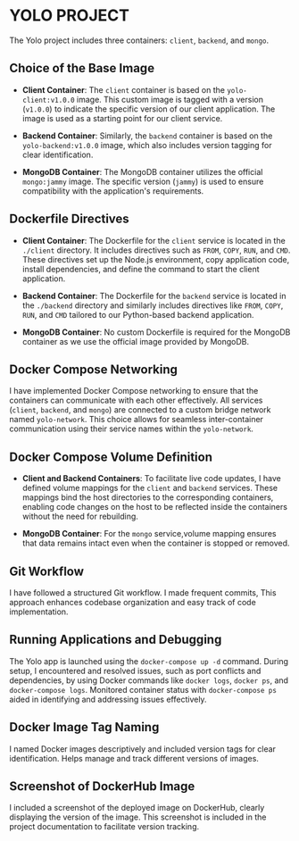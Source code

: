 # YOLO PROJECT

The Yolo project includes three containers: `client`, `backend`, and `mongo`.

## Choice of the Base Image

- **Client Container**: The `client` container is based on the `yolo-client:v1.0.0` image. This custom image is tagged with a version (`v1.0.0`) to indicate the specific version of our client application. The image is used as a starting point for our client service.

- **Backend Container**: Similarly, the `backend` container is based on the `yolo-backend:v1.0.0` image, which also includes version tagging for clear identification.

- **MongoDB Container**: The MongoDB container utilizes the official `mongo:jammy` image. The specific version (`jammy`) is used to ensure compatibility with the application's requirements.

## Dockerfile Directives

- **Client Container**: The Dockerfile for the `client` service is located in the `./client` directory. It includes directives such as `FROM`, `COPY`, `RUN`, and `CMD`. These directives set up the Node.js environment, copy application code, install dependencies, and define the command to start the client application.

- **Backend Container**: The Dockerfile for the `backend` service is located in the `./backend` directory and similarly includes directives like `FROM`, `COPY`, `RUN`, and `CMD` tailored to our Python-based backend application.

- **MongoDB Container**: No custom Dockerfile is required for the MongoDB container as we use the official image provided by MongoDB.

## Docker Compose Networking

I have implemented Docker Compose networking to ensure that the containers can communicate with each other effectively. 
All services (`client`, `backend`, and `mongo`) are connected to a custom bridge network named `yolo-network`. 
This choice allows for seamless inter-container communication using their service names within the `yolo-network`.

## Docker Compose Volume Definition

- **Client and Backend Containers**: To facilitate live code updates, I have defined volume mappings for the `client` and `backend` services. 
These mappings bind the host directories to the corresponding containers, enabling code changes on the host to be reflected inside the containers without the need for rebuilding.

- **MongoDB Container**: For the `mongo` service,volume mapping ensures that data remains intact even when the container is stopped or removed.

## Git Workflow

I have followed a structured Git workflow. 
I made frequent commits,
This approach enhances codebase organization and easy track of code implementation.

## Running Applications and Debugging

The Yolo app is launched using the `docker-compose up -d` command. 
During setup, I encountered and resolved issues, such as port conflicts and dependencies, by using Docker commands like `docker logs`, `docker ps`, and `docker-compose logs`.
Monitored container status with `docker-compose ps` aided in identifying and addressing issues effectively.

## Docker Image Tag Naming

I named Docker images descriptively and included version tags for clear identification.
Helps manage and track different versions of images.

## Screenshot of DockerHub Image

I included a screenshot of the deployed image on DockerHub, clearly displaying the version of the image. This screenshot is included in the project documentation to facilitate version tracking.

